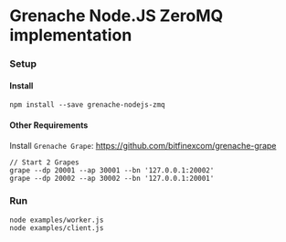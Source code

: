# Grenache Node.JS ZeroMQ implementation

### Setup

#### Install 
```
npm install --save grenache-nodejs-zmq
```

#### Other Requirements

Install `Grenache Grape`: https://github.com/bitfinexcom/grenache-grape

```
// Start 2 Grapes
grape --dp 20001 --ap 30001 --bn '127.0.0.1:20002'
grape --dp 20002 --ap 30002 --bn '127.0.0.1:20001'
```

### Run

```
node examples/worker.js
node examples/client.js
```
